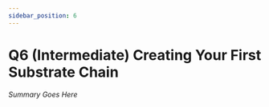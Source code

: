 ```yaml
---
sidebar_position: 6
---
```


# Q6 (Intermediate) Creating Your First Substrate Chain

_Summary Goes Here_
